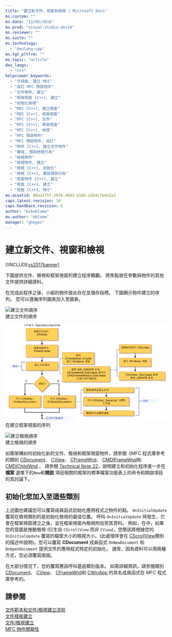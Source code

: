 ```yaml
---
title: "建立新文件、視窗和檢視 | Microsoft Docs"
ms.custom: ""
ms.date: "12/05/2016"
ms.prod: "visual-studio-dev14"
ms.reviewer: ""
ms.suite: ""
ms.technology: 
  - "devlang-cpp"
ms.tgt_pltfrm: ""
ms.topic: "article"
dev_langs: 
  - "C++"
helpviewer_keywords: 
  - "子視窗, 建立 MDI"
  - "自訂 MFC 預設物件"
  - "文件物件, 建立"
  - "框架視窗 [C++], 建立"
  - "初始化檢視"
  - "MDI [C++], 建立視窗"
  - "MDI [C++], 框架視窗"
  - "MFC [C++], 文件"
  - "MFC [C++], 框架視窗"
  - "MFC [C++], 檢視"
  - "MFC 預設物件"
  - "MFC 預設物件, 自訂"
  - "物件 [C++], 建立文件物件"
  - "覆寫, 預設檢視行為"
  - "檢視物件"
  - "檢視物件, 建立"
  - "檢視 [C++], 初始化"
  - "檢視 [C++], 覆寫預設行為"
  - "視窗物件 [C++], 建立"
  - "視窗 [C++], 建立"
  - "視窗 [C++], MDI"
ms.assetid: 88aa1f5f-2078-4603-b16b-a2b4c7b4a2a3
caps.latest.revision: 10
caps.handback.revision: 6
author: "mikeblome"
ms.author: "mblome"
manager: "ghogen"
---
```

# 建立新文件、視窗和檢視
[!INCLUDE[vs2017banner](../assembler/inline/includes/vs2017banner.md)]

下圖提供文件、檢視和框架視窗的建立程序概觀。  將焦點放在參數與物件的其他文件提供詳細資料。  
  
 在完成此程序之後，小組的物件彼此存在並儲存指標。  下圖顯示物件建立的序列。  您可以遵循序列圖表加入至圖表。  
  
 ![建立文件順序](../mfc/media/vc387l1.png "vc387L1")  
建立文件的順序  
  
 ![框架視窗建立順序](../mfc/media/vc387l2.png "vc387L2")  
在建立框架視窗的序列  
  
 ![建立檢視順序](../mfc/media/vc387l3.png "vc387L3")  
建立檢視的順序  
  
 如需架構如何初始化新的文件、檢視和框架視窗物件，請參閱《MFC 程式庫參考的類別 [CDocument](../mfc/reference/cdocument-class.md)、 [CView](../mfc/reference/cview-class.md)、 [CFrameWnd](../mfc/reference/cframewnd-class.md)、 [CMDIFrameWnd](../mfc/reference/cmdiframewnd-class.md)和 [CMDIChildWnd](../mfc/reference/cmdichildwnd-class.md) 。  請參閱 [Technical Note 22](../mfc/tn022-standard-commands-implementation.md)，說明建立和初始化程序進一步在 **檔案**  選單下的`New`和**開啟** 項目相關的框架的標準檔案功能表上的命令和開啟項目的其討論下。  
  
##  <a name="_core_initializing_your_own_additions_to_these_classes"></a> 初始化您加入至這些類別  
 上述圖也建議您可以覆寫成員函式初始化應用程式之物件的點。  `OnInitialUpdate` 覆寫在檢視類別的是初始化檢視的最佳位置。  呼叫 `OnInitialUpdate` 時發生，它會在框架視窗建立之後，並在框架視窗內檢視附加至其資料。  例如，在中，如果您的意圖是捲動檢視 \(衍生自 `CScrollView` 而非 `CView`\)，您應該將根據您的 `OnInitialUpdate` 覆寫的檔案大小的檢視大小。\(此處理序會在 [CScrollView](../mfc/reference/cscrollview-class.md)類別的描述中說明\)。您可以覆寫 **CDocument** 成員函式 `OnNewDocument` 和 `OnOpenDocument` 提供文件的應用程式特定的初始化。  通常，因為資料可以用兩種方式，您必須覆寫兩個。  
  
 在大部分情況下，您的覆寫應該呼叫基底類別版本。  如需詳細資訊，請參閱類別 [CDocument](../mfc/reference/cdocument-class.md)、 [CView](../mfc/reference/cview-class.md)、 [CFrameWnd](../mfc/reference/cframewnd-class.md)和 [CWinApp](../mfc/reference/cwinapp-class.md) 的具名成員函式在 MFC 程式庫參考的。  
  
## 請參閱  
 [文件範本和文件\/檢視建立流程](../mfc/document-templates-and-the-document-view-creation-process.md)   
 [文件樣板建立](../mfc/document-template-creation.md)   
 [文件\/檢視建立](../mfc/document-view-creation.md)   
 [MFC 物件關聯性](../mfc/relationships-among-mfc-objects.md)